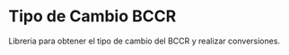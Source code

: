 Tipo de Cambio BCCR
===============

Libreria para obtener el tipo de cambio del BCCR y realizar conversiones.
